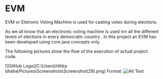 # EVM
EVM or Eletronic Voting Machine is used for casting votes during elections.

As we all know that an electronic voting machine is used inn all the different levels of elections in every democratic country . In this
project an EVM has been developed using core java concepts only. 

The following pictures show the flow of the execution of actual project code.

![GitHub Logo](C:\Users\Hitika bhatia\Pictures\Screenshots\Screenshot(29).png)
Format: ![Alt Text](url)
